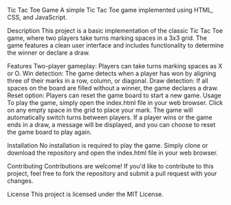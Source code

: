 Tic Tac Toe Game
A simple Tic Tac Toe game implemented using HTML, CSS, and JavaScript.

Description
This project is a basic implementation of the classic Tic Tac Toe game, where two players take turns marking spaces in a 3x3 grid. The game features a clean user interface and includes functionality to determine the winner or declare a draw.

Features
Two-player gameplay: Players can take turns marking spaces as X or O.
Win detection: The game detects when a player has won by aligning three of their marks in a row, column, or diagonal.
Draw detection: If all spaces on the board are filled without a winner, the game declares a draw.
Reset option: Players can reset the game board to start a new game.
Usage
To play the game, simply open the index.html file in your web browser. Click on any empty space in the grid to place your mark. The game will automatically switch turns between players. If a player wins or the game ends in a draw, a message will be displayed, and you can choose to reset the game board to play again.



Installation
No installation is required to play the game. Simply clone or download the repository and open the index.html file in your web browser.

Contributing
Contributions are welcome! If you'd like to contribute to this project, feel free to fork the repository and submit a pull request with your changes.

License
This project is licensed under the MIT License.

